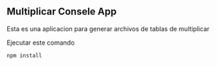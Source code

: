 

## Multiplicar Consele App

Esta es una aplicacion para generar archivos de tablas de 
multiplicar

Ejecutar este comando

```
npm install
```